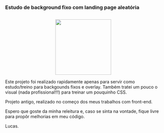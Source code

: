 ### Estudo de background fixo com landing page aleatória

##

<div align="center">

<img align="center" height="180px" src="https://user-images.githubusercontent.com/95381800/150151699-570eadc0-461a-4278-b537-18a178924f26.gif">
</div>
  
<p>
   
</p>
  
Este projeto foi realizado rapidamente apenas para servir como estudo/treino para backgounds fixos e overlay. Também tratei um pouco o visual (nada profissional!!!) para treinar um pouquinho CSS.

Projeto antigo, realizado no começo dos meus trabalhos com front-end.

Espero que goste da minha releitura e, caso se sinta na vontade, fique livre para propôr melhorias em meu código.

Lucas.
